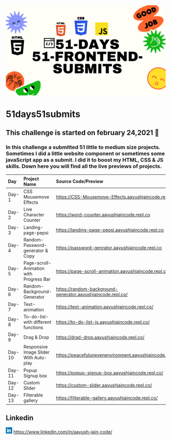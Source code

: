 <img src="./banner.png">

# 51days51submits

 ## This challenge is started on february 24,2021 📅
 ### In this challenge a submitted 51 little to medium size projects. Sometimes I did a little website component or sometimes some javaScript app as a submit. I did it to boost my HTML, CSS & JS skills. Down here you will find all the live previews of projects. 

| Day   | Project Name    | Source Code/Preview |
| :---  | :------------- | :------------------ |  
| Day-1 | CSS Mousemove Effects  | https://CSS-Mousemove-Effects.aayushjaincode.repl.co|
| Day-2 | Live Character Counter  | https://word-counter.aayushjaincode.repl.co |
| Day-3 | Landing-page-pepsi | https://landing-page-pepsi.aayushjaincode.repl.co |
| Day-4 | Random-Password-generator & Copy | https://password-genrator.aayushjaincode.repl.co |
| Day-5 | Page-scroll-Animation with Progress Bar | https://page-scroll-animation.aayushjaincode.repl.co/|
| Day-6 | Random-Background-Generator | https://random-background-generator.aayushjaincode.repl.co/ |
| Day-7 | Text-animation |https://text-animation.aayushjaincode.repl.co/ |
| Day-8| To-do-list-with different functions | https://to-do-list-js.aayushjaincode.repl.co/ |
| Day-9| Drag & Drop | https://drad-drop.aayushjaincode.repl.co/ |
| Day-10| Responsive Image Slider  With Auto-play| https://peacefulunevenenvironment.aayushjaincode.repl.co/ |
| Day-11| Popup Signup box| https://popup-signup-box.aayushjaincode.repl.co/ |
| Day-12| Custom Slider| https://custom-slider.aayushjaincode.repl.co/ |
| Day-13| Filterable gallery| https://filterable-gallery.aayushjaincode.repl.co/ |


## Linkedin
<img src="./linkedin.png" width=20px>    https://www.linkedin.com/in/aayush-jain-code/
